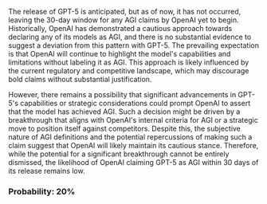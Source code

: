 The release of GPT-5 is anticipated, but as of now, it has not occurred, leaving the 30-day window for any AGI claims by OpenAI yet to begin. Historically, OpenAI has demonstrated a cautious approach towards declaring any of its models as AGI, and there is no substantial evidence to suggest a deviation from this pattern with GPT-5. The prevailing expectation is that OpenAI will continue to highlight the model's capabilities and limitations without labeling it as AGI. This approach is likely influenced by the current regulatory and competitive landscape, which may discourage bold claims without substantial justification.

However, there remains a possibility that significant advancements in GPT-5's capabilities or strategic considerations could prompt OpenAI to assert that the model has achieved AGI. Such a decision might be driven by a breakthrough that aligns with OpenAI's internal criteria for AGI or a strategic move to position itself against competitors. Despite this, the subjective nature of AGI definitions and the potential repercussions of making such a claim suggest that OpenAI will likely maintain its cautious stance. Therefore, while the potential for a significant breakthrough cannot be entirely dismissed, the likelihood of OpenAI claiming GPT-5 as AGI within 30 days of its release remains low.

### Probability: 20%
